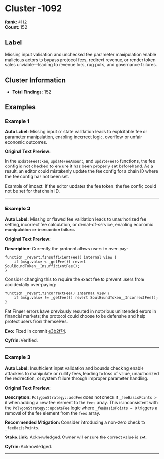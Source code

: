 # Cluster -1092

**Rank:** #112  
**Count:** 152  

## Label
Missing input validation and unchecked fee parameter manipulation enable malicious actors to bypass protocol fees, redirect revenue, or render token sales unviable—leading to revenue loss, rug pulls, and governance failures.

## Cluster Information
- **Total Findings:** 152

## Examples

### Example 1

**Auto Label:** Missing input or state validation leads to exploitable fee or parameter manipulation, enabling incorrect logic, overflow, or unfair economic outcomes.  

**Original Text Preview:**

In the `updateFeeToken`, `updateFeeAmount`, and `updateFeeTo` functions, the fee config is not checked to ensure it has been properly set beforehand. As a result, an editor could mistakenly update the fee config for a chain ID where the fee config has not been set.

Example of impact: If the editor updates the fee token, the fee config could not be set for that chain ID.

---
### Example 2

**Auto Label:** Missing or flawed fee validation leads to unauthorized fee setting, incorrect fee calculation, or denial-of-service, enabling economic manipulation or transaction failure.  

**Original Text Preview:**

**Description:** Currently the protocol allows users to over-pay:
```solidity
function _revertIfInsufficientFee() internal view {
    if (msg.value < _getFee()) revert SoulBoundToken__InsufficientFee();
}
```

Consider changing this to require the exact fee to prevent users from accidentally over-paying:
```solidity
function _revertIfIncorrectFee() internal view {
    if (msg.value != _getFee()) revert SoulBoundToken__IncorrectFee();
}
```

[Fat Finger](https://en.wikipedia.org/wiki/Fat-finger_error) errors have previously resulted in notorious unintended errors in financial markets; the protocol could choose to be defensive and help protect users from themselves.

**Evo:**
Fixed in commit [e3b2f74](https://github.com/contractlevel/sbt/commit/e3b2f74239601b2721118e11aaa92b42dbb502e9).

**Cyfrin:** Verified.

---
### Example 3

**Auto Label:** Insufficient input validation and bounds checking enable attackers to manipulate or nullify fees, leading to loss of value, unauthorized fee redirection, or system failure through improper parameter handling.  

**Original Text Preview:**

**Description:** `PolygonStrategy::addFee` does not check if `_feeBasisPoints > 0` when adding a new fee element to the `fees` array. This is inconsistent with the `PolygonStrategy::updateFee` logic where `_feeBasisPoints = 0` triggers a removal of the fee element from the `fees` array.

**Recommended Mitigation:** Consider introducing a non-zero check to `_feeBasisPoints`.

**Stake.Link:** Acknowledged. Owner will ensure the correct value is set.

**Cyfrin:** Acknowledged.

---
